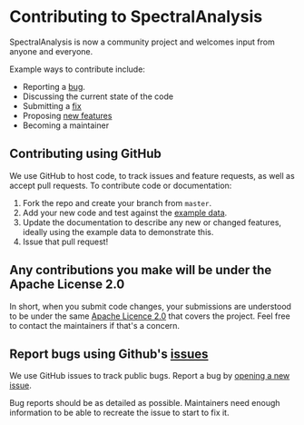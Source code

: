 # Contributing to SpectralAnalysis
SpectralAnalysis is now a community project and welcomes input from anyone and everyone. 

Example ways to contribute include:

- Reporting a [bug](https://github.com/AlanRace/SpectralAnalysis/issues/new).
- Discussing the current state of the code
- Submitting a [fix](https://github.com/AlanRace/SpectralAnalysis/pulls)
- Proposing [new features](https://alanrace.github.io/SpectralAnalysis/roadmap/)
- Becoming a maintainer

## Contributing using GitHub
We use GitHub to host code, to track issues and feature requests, as well as accept pull requests. To contribute code or documentation:

1. Fork the repo and create your branch from `master`.
2. Add your new code and test against the [example data](https://alanrace.github.io/SpectralAnalysis/tutorials/).
3. Update the documentation to describe any new or changed features, ideally using the example data to demonstrate this.
4. Issue that pull request!

## Any contributions you make will be under the Apache License 2.0
In short, when you submit code changes, your submissions are understood to be under the same [Apache Licence 2.0](https://choosealicense.com/licenses/apache-2.0/) that covers the project. Feel free to contact the maintainers if that's a concern.

## Report bugs using Github's [issues](https://github.com/AlanRace/SpectralAnalysis/issues)
We use GitHub issues to track public bugs. Report a bug by [opening a new issue](https://github.com/AlanRace/SpectralAnalysis/issues/new).

Bug reports should be as detailed as possible. Maintainers need enough information to be able to recreate the issue to start to fix it. 

